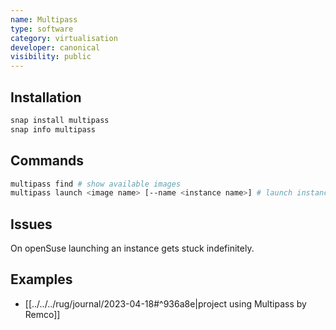 ```yaml
---
name: Multipass
type: software
category: virtualisation
developer: canonical
visibility: public
---
```


## Installation

```bash
snap install multipass
snap info multipass
```


## Commands

```bash
multipass find # show available images
multipass launch <image name> [--name <instance name>] # launch instance with specific image
```


## Issues

On openSuse launching an instance gets stuck indefinitely.
## Examples
- [[../../../rug/journal/2023-04-18#^936a8e|project using Multipass by Remco]]